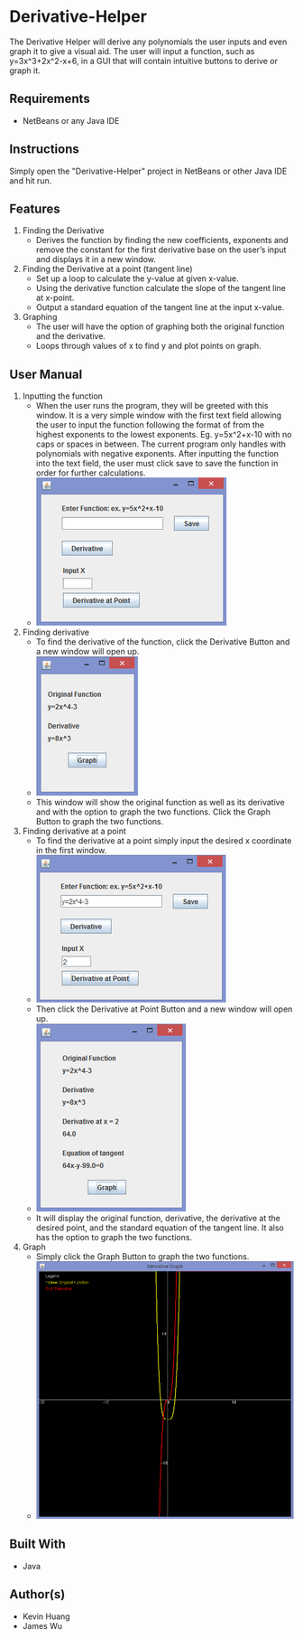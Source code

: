 # Derivative-Helper
The Derivative Helper will derive any polynomials the user inputs and even graph it to give a visual aid. The user will input a function, such as y=3x^3+2x^2-x+6, in a GUI that will contain intuitive buttons to derive or graph it.

## Requirements
* NetBeans or any Java IDE

## Instructions
Simply open the "Derivative-Helper" project in NetBeans or other Java IDE and hit run.

## Features
1. Finding the Derivative
   - Derives the function by finding the new coefficients, exponents and remove the constant for the first derivative base on the user’s input and displays it in a new window.
2. Finding the Derivative at a point (tangent line)
   - Set up a loop to calculate the y-value at given x-value.
   - Using the derivative function calculate the slope of the tangent line at x-point.
   - Output a standard equation of the tangent line at the input x-value.
3. Graphing
   - The user will have the option of graphing both the original function and the derivative.
   - Loops through values of x to find y and plot points on graph.
   
## User Manual
1. Inputting the function
   - When the user runs the program, they will be greeted with this window. It is a very simple window with the first text field allowing the user to input the function following the format of from the highest exponents to the lowest exponents. Eg. y=5x^2+x-10 with no caps or spaces in between. The current program only handles with polynomials with negative exponents. After inputting the function into the text field, the user must click save to save the function in order for further calculations. 
   - ![](images/Screenshot_1.png)
2. Finding derivative
   - To find the derivative of the function, click the Derivative Button and a new window will open up.
   - ![](images/Screenshot_2.png)
   - This window will show the original function as well as its derivative and with the option to graph the two functions. Click the Graph Button to graph the two functions.
3. Finding derivative at a point
   - To find the derivative at a point simply input the desired x coordinate in the first window.
   - ![](images/Screenshot_3.png)
   - Then click the Derivative at Point Button and a new window will open up.
   - ![](images/Screenshot_4.png)
   - It will display the original function, derivative, the derivative at the desired point, and the standard equation of the tangent line. It also has the option to graph the two functions. 
4. Graph
   - Simply click the Graph Button to graph the two functions.
   - ![](images/Screenshot_5.png)

## Built With
* Java

## Author(s)
* Kevin Huang
* James Wu
